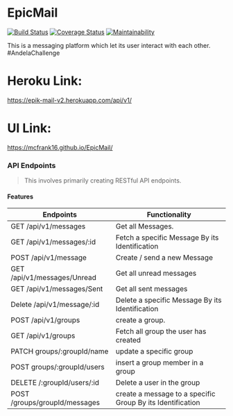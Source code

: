 # EpicMail

[![Build Status](https://travis-ci.org/MCFrank16/epic-mail-v2.svg?branch=develop)](https://travis-ci.org/MCFrank16/epic-mail-v2)
[![Coverage Status](https://coveralls.io/repos/github/MCFrank16/epic-mail-v2/badge.svg?branch=develop)](https://coveralls.io/github/MCFrank16/epic-mail-v2?branch=develop)
[![Maintainability](https://api.codeclimate.com/v1/badges/e95856b3295841c9681a/maintainability)](https://codeclimate.com/github/MCFrank16/epic-mail-v2/maintainability)

This is a messaging platform which let its user interact with each other. #AndelaChallenge

# Heroku Link: 
https://epik-mail-v2.herokuapp.com/api/v1/
# UI Link: 
https://mcfrank16.github.io/EpicMail/

### API Endpoints
> This involves primarily creating RESTful API endpoints.

#### Features
| Endpoints                     |         Functionality
| ----------------------        |------------------------                         | 
| GET    /api/v1/messages       | Get all Messages.                               | 
| GET    /api/v1/messages/:id   | Fetch a specific Message By its Identification  |
| POST   /api/v1/message        | Create / send a new Message                     |
| GET    /api/v1/messages/Unread| Get all unread messages                         |
| GET    /api/v1/messages/Sent  | Get all sent messages                           |
| Delete /api/v1/message/:id    | Delete a specific Message By its Identification | 
| POST   /api/v1/groups         | create a group.                                 | 
| GET    /api/v1/groups         | Fetch all group the user has created            |
| PATCH  groups/:groupId/name   | update a specific group                         |
| POST   groups/:groupId/users  | insert a group member in a group                |
| DELETE /:groupId/users/:id    | Delete a user in the group                      |
| POST /groups/groupId/messages | create a message to a  specific Group By its Identification

